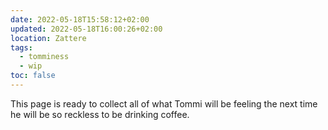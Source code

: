 ```yaml
---
date: 2022-05-18T15:58:12+02:00
updated: 2022-05-18T16:00:26+02:00
location: Zattere
tags:
  - tomminess
  - wip
toc: false
---
```

This page is ready to collect all of what Tommi will be feeling the next time he will be so reckless to be drinking coffee.
